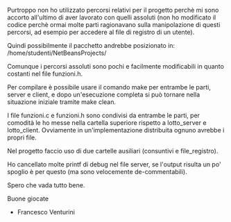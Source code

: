 Purtroppo non ho utilizzato percorsi relativi per il progetto perchè mi sono accorto all'ultimo di aver lavorato con quelli assoluti (non ho modificato il codice perchè ormai molte parti ragionavano sulla manipolazione di questi percorsi, ad esempio per accedere al file di registro di un utente).

Quindi possibilmente il pacchetto andrebbe posizionato in:
/home/studenti/NetBeansProjects/

Comunque i percorsi assoluti sono pochi e facilmente modificabili in quanto costanti nel file funzioni.h.

Per compilare è possibile usare il comando make per entrambe le parti, server e client, e dopo un'esecuzione completa si può tornare nella situazione iniziale tramite make clean.

I file funzioni.c e funzioni.h sono condivisi da entrambe le parti, per comodità le ho messe nella cartella superiore rispetto a lotto_server e lotto_client. Ovviamente in un'implementazione distribuita ognuno avrebbe i propri file.

Nel progetto faccio uso di due cartelle ausiliari (consuntivi e file_registro).

Ho cancellato molte printf di debug nel file server, se l'output risulta un po' spoglio è per questo (ma sono velocemente de-commentabili).

Spero che vada tutto bene.

Buone giocate


- Francesco Venturini

